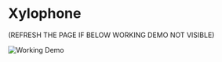 # Xylophone

(REFRESH THE PAGE IF BELOW WORKING DEMO NOT VISIBLE)


![Working Demo](20200521_191043.gif)
